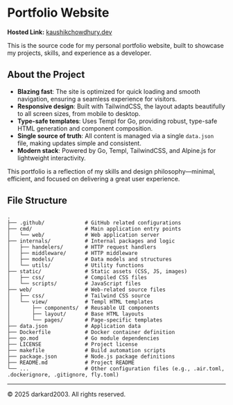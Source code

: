 # Portfolio Website

**Hosted Link:** [kaushikchowdhury.dev](https://kaushikchowdhury.dev)

This is the source code for my personal portfolio website, built to showcase my projects, skills, and experience as a developer.

## About the Project

- **Blazing fast**: The site is optimized for quick loading and smooth navigation, ensuring a seamless experience for visitors.
- **Responsive design**: Built with TailwindCSS, the layout adapts beautifully to all screen sizes, from mobile to desktop.
- **Type-safe templates**: Uses Templ for Go, providing robust, type-safe HTML generation and component composition.
- **Single source of truth**: All content is managed via a single `data.json` file, making updates simple and consistent.
- **Modern stack**: Powered by Go, Templ, TailwindCSS, and Alpine.js for lightweight interactivity.

This portfolio is a reflection of my skills and design philosophy—minimal, efficient, and focused on delivering a great user experience.

## File Structure

```
.
├── .github/             # GitHub related configurations
├── cmd/                 # Main application entry points
│   └── web/             # Web application server
├── internals/           # Internal packages and logic
│   ├── handelers/       # HTTP request handlers
│   ├── middleware/      # HTTP middleware
│   ├── models/          # Data models and structures
│   └── utils/           # Utility functions
├── static/              # Static assets (CSS, JS, images)
│   ├── css/             # Compiled CSS files
│   └── scripts/         # JavaScript files
├── web/                 # Web-related source files
│   ├── css/             # Tailwind CSS source
│   └── view/            # Templ HTML templates
│       ├── components/  # Reusable UI components
│       ├── layout/      # Base HTML layouts
│       └── pages/       # Page-specific templates
├── data.json            # Application data
├── Dockerfile           # Docker container definition
├── go.mod               # Go module dependencies
├── LICENSE              # Project license
├── makefile             # Build automation scripts
├── package.json         # Node.js package definitions
├── README.md            # Project README
└── ...                  # Other configuration files (e.g., .air.toml, .dockerignore, .gitignore, fly.toml)
```

---

© 2025 darkard2003. All rights reserved.
